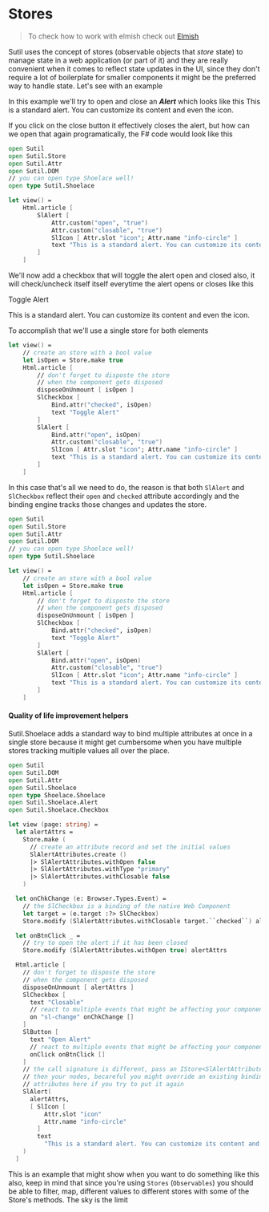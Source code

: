 [Elmish]: #/docs/elmish
# Stores

> To check how to work with elmish check out [Elmish]

Sutil uses the concept of stores (observable objects that *store* state) to manage state in a web application (or part of it) and they are really convenient when it comes to reflect state updates in the UI, since they don't require a lot of boilerplate for smaller components it might be the preferred way to handle state. Let's see with an example


In this example we'll try to open and close an ***Alert*** which looks like this
<sl-alert open closable> <sl-icon slot="icon" name="info-circle"></sl-icon> This is a standard alert. You can customize its content and even the icon.
</sl-alert>

If you click on the close button it effectively closes the alert, but how can we open that again programatically, the F# code would look like this

```fsharp
open Sutil
open Sutil.Store
open Sutil.Attr
open Sutil.DOM
// you can open type Shoelace well!
open type Sutil.Shoelace

let view() = 
    Html.article [
        SlAlert [
            Attr.custom("open", "true")
            Attr.custom("closable", "true")
            SlIcon [ Attr.slot "icon"; Attr.name "info-circle" ]
            text "This is a standard alert. You can customize its content and even the icon."
        ]
    ]
```

We'll now add a checkbox that will toggle the alert open and closed also, it will check/uncheck itself itself everytime the alert opens or closes like this

<sl-checkbox id="alert-toggler" checked>Toggle Alert</sl-checkbox>

<sl-alert id="openme" open closable> <sl-icon slot="icon" name="info-circle"></sl-icon> This is a standard alert. You can customize its content and even the icon.
</sl-alert>

To accomplish that we'll use a single store for both elements

```fsharp
let view() =
    // create an store with a bool value
    let isOpen = Store.make true
    Html.article [
        // don't forget to disposte the store
        // when the component gets disposed
        disposeOnUnmount [ isOpen ]
        SlCheckbox [
            Bind.attr("checked", isOpen)
            text "Toggle Alert"
        ]
        SlAlert [
            Bind.attr("open", isOpen)
            Attr.custom("closable", "true")
            SlIcon [ Attr.slot "icon"; Attr.name "info-circle" ]
            text "This is a standard alert. You can customize its content and even the icon."
        ]
    ]
```

In this case that's all we need to do, the reason is that both `SlAlert` and `SlCheckbox` reflect their `open` and `checked` attribute accordingly and the binding engine tracks those changes and updates the store.


```fsharp
open Sutil
open Sutil.Store
open Sutil.Attr
open Sutil.DOM
// you can open type Shoelace well!
open type Sutil.Shoelace

let view() =
    // create an store with a bool value
    let isOpen = Store.make true
    Html.article [
        // don't forget to disposte the store
        // when the component gets disposed
        disposeOnUnmount [ isOpen ]
        SlCheckbox [
            Bind.attr("checked", isOpen)
            text "Toggle Alert"
        ]
        SlAlert [
            Bind.attr("open", isOpen)
            Attr.custom("closable", "true")
            SlIcon [ Attr.slot "icon"; Attr.name "info-circle" ]
            text "This is a standard alert. You can customize its content and even the icon."
        ]
    ]
```


#### Quality of life improvement helpers

Sutil.Shoelace adds a standard way to bind multiple attributes at once in a single store because it might get cumbersome when you have multiple stores tracking multiple values all over the place.


```fsharp
open Sutil
open Sutil.DOM
open Sutil.Attr
open Sutil.Shoelace
open type Shoelace.Shoelace
open Sutil.Shoelace.Alert
open Sutil.Shoelace.Checkbox

let view (page: string) =
  let alertAttrs =
    Store.make (
      // create an attribute record and set the initial values
      SlAlertAttributes.create ()
      |> SlAlertAttributes.withOpen false
      |> SlAlertAttributes.withType "primary"
      |> SlAlertAttributes.withClosable false
    )

  let onChkChange (e: Browser.Types.Event) =
    // the SlCheckbox is a binding of the native Web Component
    let target = (e.target :?> SlCheckbox)
    Store.modify (SlAlertAttributes.withClosable target.``checked``) alertAttrs

  let onBtnClick _ =
    // try to open the alert if it has been closed
    Store.modify (SlAlertAttributes.withOpen true) alertAttrs

  Html.article [
    // don't forget to disposte the store
    // when the component gets disposed
    disposeOnUnmount [ alertAttrs ]
    SlCheckbox [
      text "Closable"
      // react to multiple events that might be affecting your components
      on "sl-change" onChkChange []
    ]
    SlButton [
      text "Open Alert"
      // react to multiple events that might be affecting your components
      onClick onBtnClick []
    ]
    // the call signature is different, pass an IStore<SlAlertAttributes>
    // then your nodes, becareful you might override an existing binding from the
    // attributes here if you try to put it again
    SlAlert(
      alertAttrs,
      [ SlIcon [
          Attr.slot "icon"
          Attr.name "info-circle"
        ]
        text
          "This is a standard alert. You can customize its content and even the icon." ]
    )
  ]
```

This is an example that might show when you want to do something like this also, keep in mind that since you're using `Stores` (`Observables`) you should be able to filter, map, different values to different stores with some of the Store's methods. The sky is the limit


<script type="text/javascript">
    var chbox = document.querySelector("#alert-toggler")
    var slalert = document.querySelector("#openme")
    chbox.addEventListener("sl-change", e => slalert.open = e.target.checked)
    slalert.addEventListener("sl-hide", e => chbox.checked = false)
</script>